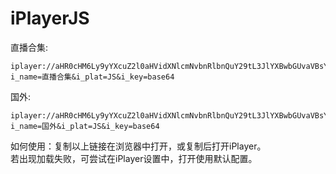 # iPlayerJS

直播合集:<br>
```
iplayer://aHR0cHM6Ly9yYXcuZ2l0aHVidXNlcmNvbnRlbnQuY29tL3JlYXBwbGUvaVBsYXllckpTL21haW4vbGl2ZUJveC5qcw==?i_name=直播合集&i_plat=JS&i_key=base64
```
国外:<br>
```
iplayer://aHR0cHM6Ly9yYXcuZ2l0aHVidXNlcmNvbnRlbnQuY29tL3JlYXBwbGUvaVBsYXllckpTL21haW4vbTN1MS5qcw==?i_name=国外&i_plat=JS&i_key=base64
```
如何使用：复制以上链接在浏览器中打开，或复制后打开iPlayer。<br>
若出现加载失败，可尝试在iPlayer设置中，打开使用默认配置。

